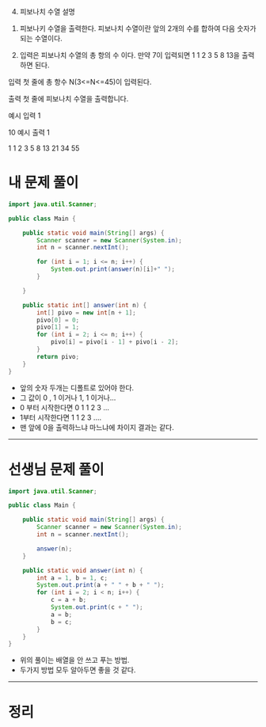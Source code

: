 4. 피보나치 수열
설명

1) 피보나키 수열을 출력한다. 피보나치 수열이란 앞의 2개의 수를 합하여 다음 숫자가 되는 수열이다.

2) 입력은 피보나치 수열의 총 항의 수 이다. 만약 7이 입력되면 1 1 2 3 5 8 13을 출력하면 된다.


입력
첫 줄에 총 항수 N(3<=N<=45)이 입력된다.


출력
첫 줄에 피보나치 수열을 출력합니다.


예시 입력 1 

10
예시 출력 1

1 1 2 3 5 8 13 21 34 55

# 내 문제 풀이
```java
import java.util.Scanner;

public class Main {

    public static void main(String[] args) {
        Scanner scanner = new Scanner(System.in);
        int n = scanner.nextInt();

        for (int i = 1; i <= n; i++) {
            System.out.print(answer(n)[i]+" ");
        }   

    }

    public static int[] answer(int n) {
        int[] pivo = new int[n + 1];
        pivo[0] = 0;
        pivo[1] = 1;
        for (int i = 2; i <= n; i++) {
            pivo[i] = pivo[i - 1] + pivo[i - 2];
        }
        return pivo;
    }
}
```
- 앞의 숫자 두개는 디폴트로 있어야 한다.
- 그 값이 0 , 1 이거나 1, 1 이거나... 
- 0 부터 시작한다면 0 1 1 2 3 ...
- 1부터 시작한다면 1 1 2 3 ....
- 맨 앞에 0을 출력하느냐 마느냐에 차이지 결과는 같다.

---

# 선생님 문제 풀이
```java
import java.util.Scanner;

public class Main {

    public static void main(String[] args) {
        Scanner scanner = new Scanner(System.in);
        int n = scanner.nextInt();

        answer(n);
    }

    public static void answer(int n) {
        int a = 1, b = 1, c;
        System.out.print(a + " " + b + " ");
        for (int i = 2; i < n; i++) {
            c = a + b;
            System.out.print(c + " ");
            a = b;
            b = c;
        }
    }
}
```
- 위의 풀이는 배열을 안 쓰고 푸는 방법.
- 두가지 방법 모두 알아두면 좋을 것 같다.

---
# 정리
